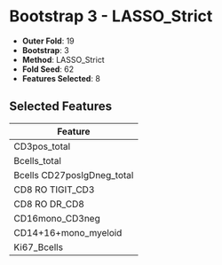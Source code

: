 # Bootstrap 3 - LASSO_Strict

- **Outer Fold**: 19
- **Bootstrap**: 3
- **Method**: LASSO_Strict
- **Fold Seed**: 62
- **Features Selected**: 8

## Selected Features

| Feature |
|---------|
| CD3pos_total |
| Bcells_total |
| Bcells CD27posIgDneg_total |
| CD8 RO TIGIT_CD3 |
| CD8 RO DR_CD8 |
| CD16mono_CD3neg |
| CD14+16+mono_myeloid |
| Ki67_Bcells |
